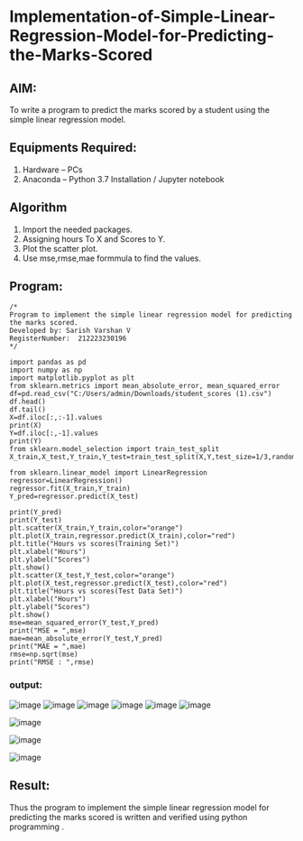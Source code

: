 # Implementation-of-Simple-Linear-Regression-Model-for-Predicting-the-Marks-Scored

## AIM:
To write a program to predict the marks scored by a student using the simple linear regression model.

## Equipments Required:
1. Hardware – PCs
2. Anaconda – Python 3.7 Installation / Jupyter notebook

## Algorithm
1. Import the needed packages.
2. Assigning hours To X and Scores to Y.
3. Plot the scatter plot.
4. Use mse,rmse,mae formmula to find the values.
    

## Program:
```
/*
Program to implement the simple linear regression model for predicting the marks scored.
Developed by: Sarish Varshan V
RegisterNumber:  212223230196
*/

import pandas as pd
import numpy as np
import matplotlib.pyplot as plt
from sklearn.metrics import mean_absolute_error, mean_squared_error
df=pd.read_csv("C:/Users/admin/Downloads/student_scores (1).csv")
df.head()
df.tail()
X=df.iloc[:,:-1].values
print(X)
Y=df.iloc[:,-1].values
print(Y)
from sklearn.model_selection import train_test_split
X_train,X_test,Y_train,Y_test=train_test_split(X,Y,test_size=1/3,random_state=0)

from sklearn.linear_model import LinearRegression
regressor=LinearRegression()
regressor.fit(X_train,Y_train)
Y_pred=regressor.predict(X_test)

print(Y_pred)
print(Y_test)
plt.scatter(X_train,Y_train,color="orange")
plt.plot(X_train,regressor.predict(X_train),color="red")
plt.title("Hours vs scores(Training Set)")
plt.xlabel("Hours")
plt.ylabel("Scores")
plt.show()
plt.scatter(X_test,Y_test,color="orange")
plt.plot(X_test,regressor.predict(X_test),color="red")
plt.title("Hours vs scores(Test Data Set)")
plt.xlabel("Hours")
plt.ylabel("Scores")
plt.show()
mse=mean_squared_error(Y_test,Y_pred)
print("MSE = ",mse)
mae=mean_absolute_error(Y_test,Y_pred)
print("MAE = ",mae)
rmse=np.sqrt(mse)
print("RMSE : ",rmse)
```
### output:
![image](https://github.com/sarishvarshan/Implementation-of-Simple-Linear-Regression-Model-for-Predicting-the-Marks-Scored/assets/152167665/02b3be17-d981-4861-992b-f03fb1a92d29)
![image](https://github.com/sarishvarshan/Implementation-of-Simple-Linear-Regression-Model-for-Predicting-the-Marks-Scored/assets/152167665/c2552d24-ed05-464b-97ec-96e53a24cf0b)
![image](https://github.com/sarishvarshan/Implementation-of-Simple-Linear-Regression-Model-for-Predicting-the-Marks-Scored/assets/152167665/4ef73f76-c905-4b96-96b5-3d10bbad58f7)
![image](https://github.com/sarishvarshan/Implementation-of-Simple-Linear-Regression-Model-for-Predicting-the-Marks-Scored/assets/152167665/90ccb525-1ed7-45d2-829b-ddcc25e4eef2)
![image](https://github.com/sarishvarshan/Implementation-of-Simple-Linear-Regression-Model-for-Predicting-the-Marks-Scored/assets/152167665/62e88d1f-683f-4428-bc63-b0eeda038ae1)
![image](https://github.com/sarishvarshan/Implementation-of-Simple-Linear-Regression-Model-for-Predicting-the-Marks-Scored/assets/152167665/6ef1f2e9-7577-4dca-bb29-d8155a0238a9)

![image](https://github.com/sarishvarshan/Implementation-of-Simple-Linear-Regression-Model-for-Predicting-the-Marks-Scored/assets/152167665/2a116f34-e259-42ce-a306-52aeb16adfc5)

![image](https://github.com/sarishvarshan/Implementation-of-Simple-Linear-Regression-Model-for-Predicting-the-Marks-Scored/assets/152167665/7b8ecade-a71c-4d69-964b-997b47201585)

![image](https://github.com/sarishvarshan/Implementation-of-Simple-Linear-Regression-Model-for-Predicting-the-Marks-Scored/assets/152167665/0dd3a3cc-c863-4548-b51b-36376a600956)





## Result:
Thus the program to implement the simple linear regression model for predicting the marks scored is written and verified using python programming .
